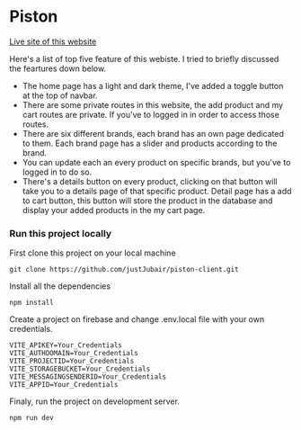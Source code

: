 # Piston

[Live site of this website](https://piston-client.web.app/)

Here's a list of top five feature of this webiste. I tried to briefly discussed the feartures down below.

- The home page has a light and dark theme, I've added a toggle button at the top of navbar.
- There are some private routes in this website, the add product and my cart routes are private. If you've to logged in in order to access those routes.
- There are six different brands, each brand has an own page dedicated to them. Each brand page has a slider and products according to the brand.
- You can update each an every product on specific brands, but you've to logged in to do so. 
- There's a details button on every product, clicking on that button will take you to a details page of that specific product. Detail page has a add to cart button, this button will store the product in the database and display your added products in the my cart page.
### Run this project locally
First clone this project on your local machine
```
git clone https://github.com/justJubair/piston-client.git
```
Install all the dependencies
```
npm install
```
Create a project on firebase and change .env.local file with your own credentials.
```
VITE_APIKEY=Your_Credentials
VITE_AUTHDOMAIN=Your_Credentials
VITE_PROJECTID=Your_Credentials
VITE_STORAGEBUCKET=Your_Credentials
VITE_MESSAGINGSENDERID=Your_Credentials
VITE_APPID=Your_Credentials
```
Finaly, run the project on development server.
```
npm run dev
```
